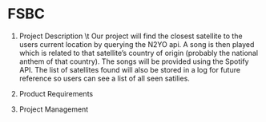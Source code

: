 # FSBC
1) Project Description
   \t Our project will find the closest satellite to the users current location by querying the N2YO api. A song is then played which is related to that satellite’s country of origin (probably the national anthem of that country). The songs will be provided using the Spotify API. The list of satellites found will also be stored in a log for future reference so users can see a list of all seen satilies.
   
3) Product Requirements
4) Project Management
